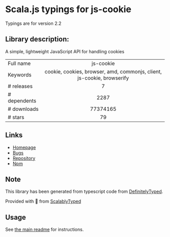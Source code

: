 
# Scala.js typings for js-cookie

Typings are for version 2.2

## Library description:
A simple, lightweight JavaScript API for handling cookies

|                    |                 |
| ------------------ | :-------------: |
| Full name          | js-cookie |
| Keywords           | cookie, cookies, browser, amd, commonjs, client, js-cookie, browserify |
| # releases         | 7 |
| # dependents       | 2287 |
| # downloads        | 77374165 |
| # stars            | 79 |

## Links
- [Homepage](https://github.com/js-cookie/js-cookie#readme)
- [Bugs](https://github.com/js-cookie/js-cookie/issues)
- [Repository](https://github.com/js-cookie/js-cookie)
- [Npm](https://www.npmjs.com/package/js-cookie)
    


## Note
This library has been generated from typescript code from [DefinitelyTyped](https://definitelytyped.org).

Provided with :purple_heart: from [ScalablyTyped](https://github.com/oyvindberg/ScalablyTyped)

## Usage
See [the main readme](../../readme.md) for instructions.


